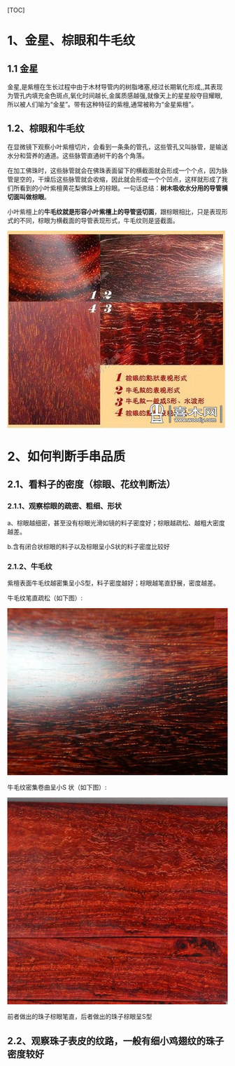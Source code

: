 [TOC]

# 1、金星、棕眼和牛毛纹

## 1.1 金星

金星,是紫檀在生长过程中由于木材导管内的树脂堵塞,经过长期氧化形成,,其表现为管孔内填充金色斑点,氧化时间越长,金属质感越强,就像天上的星星般夺目耀眼,所以被人们喻为“金星”。带有这种特征的紫檀,通常被称为“金星紫檀”。

## 1.2、棕眼和牛毛纹

在显微镜下观察小叶紫檀切片，会看到一条条的管孔，这些管孔又叫脉管，是输送水分和营养的通道。这些脉管直通树干的各个角落。

在加工佛珠时，这些脉管就会在佛珠表面留下的横截面就会形成一个个点，因为脉管是空的，干燥后这些脉管就会收缩，因此就会形成一个个凹点，这样就形成了我们所看到的小叶紫檀黄花梨佛珠上的棕眼。一句话总结：**树木吸收水分用的导管横切面叫做棕眼**。

小叶紫檀上的**牛毛纹就是形容小叶紫檀上的导管竖切面**，跟棕眼相比，只是表现形式的不同，棕眼为横截面的导管表现形式，牛毛纹则是竖截面。

![棕眼](https://raw.githubusercontent.com/lission/markdownPics/main/%E5%B0%8F%E5%8F%B6%E7%B4%AB%E6%AA%80/%E6%A3%95%E7%9C%BC.jpg)

# 2、如何判断手串品质

## 2.1、看料子的密度（棕眼、花纹判断法）

### 2.1.1、观察棕眼的疏密、粗细、形状

a、棕眼越细密，甚至没有棕眼光滑如镜的料子密度好；棕眼越疏松、越粗大密度越差。

b.含有闭合状棕眼的料子以及棕眼呈小S状的料子密度比较好

### 2.1.2、牛毛纹

紫檀表面牛毛纹越密集呈小S型，料子密度越好；棕眼越笔直舒展，密度越差。

牛毛纹笔直疏松（如下图）:

![笔直](https://github.com/lission/markdownPics/blob/main/%E5%B0%8F%E5%8F%B6%E7%B4%AB%E6%AA%80/%E7%89%9B%E6%AF%9B%E7%BA%B9%E7%9B%B4%E7%BA%BF.jpg?raw=true)

牛毛纹密集卷曲呈小S 状（如下图）:

![s型](https://github.com/lission/markdownPics/blob/main/%E5%B0%8F%E5%8F%B6%E7%B4%AB%E6%AA%80/%E7%89%9B%E6%AF%9B%E7%BA%B9s%E7%8A%B6.jpg?raw=true)

前者做出的珠子棕眼笔直，后者做出的珠子棕眼呈S型

## 2.2、观察珠子表皮的纹路，一般有细小鸡翅纹的珠子密度较好